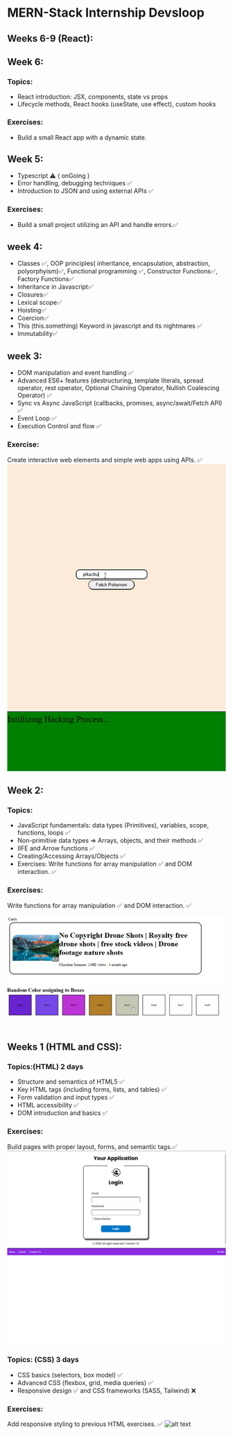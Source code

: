 ﻿
# MERN-Stack Internship Devsloop
## Weeks 6-9 (React):
## Week 6:
### Topics:
- React introduction: JSX, components, state vs props
- Lifecycle methods, React hooks (useState, use effect), custom hooks
### Exercises:
- Build a small React app with a dynamic state.

## Week 5:
- Typescript ⚠️ ( onGoing )
- Error handling, debugging techniques ✅
- Introduction to JSON and using external APIs ✅
### Exercises:
- Build a small project utilizing an API and handle errors.✅

## week 4:
- Classes ✅, OOP principles( inheritance,  encapsulation, abstraction, polyorphyism)✅, Functional programming ✅, Constructor Functions✅, Factory Functions✅
- Inheritance in Javascript✅
- Closures✅
- Lexical scope✅
- Hoisting✅
- Coercion✅
- This (this.something)   Keyword in javascript and its nightmares ✅
- Immutability✅

## week 3:
- DOM manipulation and event handling ✅
- Advanced ES6+ features (destructuring, template literals, spread operator, rest operator, Optional Chaining Operator, Nullish Coalescing Operator) ✅
- Sync vs Async JavaScript (callbacks, promises, async/await/Fetch API) ✅
- Event Loop ✅
- Execution Control and flow ✅
### Exercise:
 Create interactive web elements and simple web apps using APIs. ✅
![alt text](Pokemons.gif)
![alt text](hackingsimulator.gif)


## Week 2:
### Topics:
- JavaScript fundamentals: data types (Primitives), variables, scope, functions, loops ✅
- Non-primitive data types => Arrays, objects, and their methods ✅
- IIFE and Arrow functions ✅
- Creating/Accessing Arrays/Objects ✅
- Exercises: Write functions for array manipulation ✅ and DOM interaction. ✅
### Exercises:
Write functions for array manipulation ✅ and DOM interaction. ✅

![alt text](YoutubeCard.png)
![alt text](ColorBoxes.gif)


## Weeks 1 (HTML and CSS):
### Topics:(HTML) 2 days
- Structure and semantics of HTML5 ✅
- Key HTML tags (including forms, lists, and tables) ✅
- Form validation and input types ✅
- HTML accessibility ✅
- DOM introduction and basics ✅
### Exercises:
 Build pages with proper layout, forms, and semantic tags.✅
 ![alt text](Login.png)
 ![alt text](SimpleNav.png)

### Topics: (CSS) 3 days
- CSS basics (selectors, box model) ✅
- Advanced CSS (flexbox, grid, media queries) ✅
- Responsive design ✅ and CSS frameworks (SASS, Tailwind) ❌
 ### Exercises:
 Add responsive styling to previous HTML exercises. ✅
 ![alt text](Rewritelygif.gif)
 
